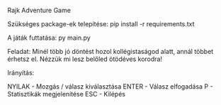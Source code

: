 Rajk Adventure Game

Szükséges package-ek telepítése:
pip install -r requirements.txt

A játák futtatása:
py main.py

Feladat:
Minél több jó döntést hozol kollégistaságod alatt, annál többet érhetsz el. Nézzük mi lesz belőled ötödéves korodra!

Irányítás:

NYILAK - Mozgás / válasz kiválasztása
ENTER - Válasz elfogadása
P - Statisztikák megjelenítése
ESC - Kilépés

